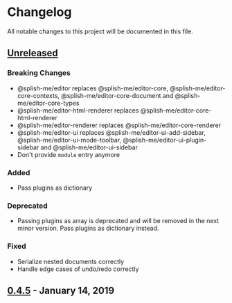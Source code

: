 # Changelog

All notable changes to this project will be documented in this file.

## [Unreleased](https://github.com/splish-me/editor/compare/0.4.5..HEAD)

### Breaking Changes

- @splish-me/editor replaces @splish-me/editor-core, @splish-me/editor-core-contexts, @splish-me/editor-core-document and @splish-me/editor-core-types
- @splish-me/editor-html-renderer replaces @splish-me/editor-core-html-renderer
- @splish-me/editor-renderer replaces @splish-me/editor-core-renderer
- @splish-me/editor-ui replaces @splish-me/editor-ui-add-sidebar, @splish-me/editor-ui-mode-toolbar, @splish-me/editor-ui-plugin-sidebar and @splish-me/editor-ui-sidebar
- Don't provide `module` entry anymore

### Added

- Pass plugins as dictionary

### Deprecated

- Passing plugins as array is deprecated and will be removed in the next minor version. Pass plugins as dictionary instead.

### Fixed

- Serialize nested documents correctly
- Handle edge cases of undo/redo correctly

## [0.4.5](https://github.com/splish-me/editor/compare/bfdbd94d9a7af0b47bbf88e4eaeb3b541a150c53..0.4.5) - January 14, 2019
